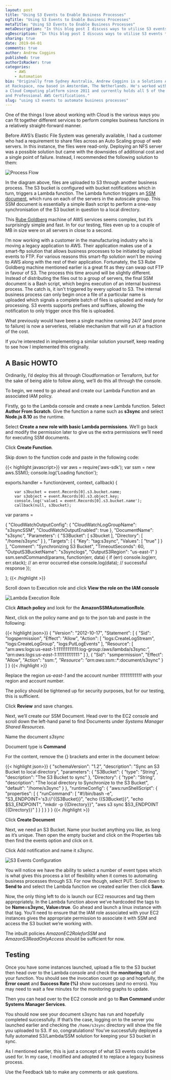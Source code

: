 ```yaml
---
layout: post
title: "Using S3 Events to Enable Business Processes"
ogTitle: "Using S3 Events to Enable Business Processes"
metaTitle: "Using S3 Events to Enable Business Processes"
metaDescription: "In this blog post I discuss ways to utilise S3 events to automate business processes"
ogDescription: "In this blog post I discuss ways to utilise S3 events to automate business processes"
sharing: true
date: 2019-04-01
comments: true
author: Andrew Coggins
published: true
authorIsRacker: true
categories:
    - AWS
    - Automation
bio: "Originally from Sydney Australia, Andrew Coggins is a Solutions Architect
at Rackspace, now based in Amsterdam, The Netherlands. He's worked with AWS as
a Cloud Computing platform since 2011 and currently holds all 5 of the Associate
and Professional AWS Certifications."
slug: "using s3 events to automate business processes" 
---
```


One of the things I love about working with Cloud is the various ways you can
fit together different services to perform complex business functions in a
relatively straight-forward manner.

<!--more-->

Before AWS’s Elastic File System was generally available, I had a customer who
had a requirement to share files across an Auto Scaling group of web servers.
In this instance, the files were read-only. Deploying an NFS server was a
possible solution but came with the downsides of additional cost and a single
point of failure. Instead, I recommended the following solution to them:

![Process Flow](s3_events.png)

In the diagram above, files are uploaded to S3 through another business process.
The S3 bucket is configured with bucket notifications which in turn, triggers a
Lambda function. The Lambda function triggers an
[SSM document](https://docs.aws.amazon.com/systems-manager/latest/userguide/sysman-ssm-docs.html),
which runs on each of the servers in the autoscale group. This SSM document is
essentially a simple Bash script to perform a one-way synchronisation of the S3
bucket in question to a local directory.

This [Rube Goldberg](https://en.wikipedia.org/wiki/Rube_Goldberg_machine) machine
of AWS services seems complex, but it’s surprisingly simple and fast. In for our
testing, files even up to a couple of MB in size were on all servers in close to
a second.

I’m now working with a customer in the manufacturing industry who is moving a
legacy application to AWS. Their application makes use of a smart-ftp solution
that allows business processes to be initiated by upload events to FTP. For
various reasons this smart-ftp solution won’t be moving to AWS along with the
rest of their application. Fortunately, the S3 Rube Goldberg machine mentioned
earlier is a great fit as they can swap out FTP in favour of S3. The process
this time around will be slightly different. Instead of distributing the files
out to a group of servers, the final SSM document is a Bash script, which begins
execution of an internal business process. The catch is, it isn't triggered
by every upload to S3. The internal business process can only begin once a file
of a particular name is uploaded which signals a complete batch of files is
uploaded and ready for processing. S3 events supports prefixes and suffixes,
allowing the notification to only trigger once this file is uploaded.

What previously would have been a single machine running 24/7 (and prone to
failure) is now a serverless, reliable mechanism that will run at a fraction
of the cost.

If you’re interested in implementing a similar solution yourself, keep reading
to see how I implemented this originally.

## A Basic HOWTO

Ordinarily, I’d deploy this all through Cloudformation or Terraform, but for
the sake of being able to follow along, we’ll do this all through the console.

To begin, we need to go ahead and create our Lambda Function and an associated
IAM policy.

Firstly, go to the Lambda console and create a new Lambda function. Select
**Author From Scratch**. Give the function a name such as **s3sync** and select
**Node.js 8.10** as the runtime.

Select **Create a new role with basic Lambda permissions**. We’ll go back and
modify the permission later to give us the extra permissions we’ll need for
executing SSM documents.

Click **Create Function**.

Skip down to the function code and paste in the following code:

{{< highlight javascript>}}
var aws = require('aws-sdk');
var ssm = new aws.SSM();
console.log('Loading function');

exports.handler = function(event, context, callback) {

		var s3bucket = event.Records[0].s3.bucket.name;
		var s3object = event.Records[0].s3.object.key;
		console.log('value1 = event.Records[0].s3.bucket.name');
		callback(null, s3bucket);

var params =

{
	"CloudWatchOutputConfig": {
		"CloudWatchLogGroupName": "s3syncSSM",
		"CloudWatchOutputEnabled": true
	},
	"DocumentName": "s3sync",
	"Parameters": {
		"S3Bucket": [
			s3bucket
		],
		"Directory": [
			"/home/s3sync"
		]
	},
	"Targets": [
		{
			"Key": "tag:s3sync",
			"Values": [
				"true"
			]
		}
	],
	"Comment": "Synchronizing S3 Bucket",
	"TimeoutSeconds": 60,
	"OutputS3BucketName": "s3synclogs",
	"OutputS3Region": "us-east-1"
}
ssm.sendCommand(params, function(err, data) {
	if (err) console.log(err, err.stack); // an error occurred
	else     console.log(data);           // successful response
});

};
{{< /highlight >}}

Scroll down to Execution role and click **View the role on the IAM console**

![Lambda Execution Role](lambda_execution_role.png)

Click **Attach policy** and look for the **AmazonSSMAutomationRole**.

Next, click on the policy name and go to the json tab and paste in the following:

{{< highlight json>}}
{
	"Version": "2012-10-17",
	"Statement": [
		{
			"Sid": "logspermission",
			"Effect": "Allow",
			"Action": [
	"logs:CreateLogStream",
	"logs:CreateLogGroup",
	"logs:PutLogEvents"
			],
			"Resource": [
	"arn:aws:logs:us-east-1:111111111111:log-group:/aws/lambda/s3sync:*",
	"arn:aws:logs:us-east-1:111111111111:*"
			]
		},
		{
			"Sid": "ssmpermission",
			"Effect": "Allow",
			"Action": "ssm:*",
			"Resource": "arn:aws:ssm:*:*:document/s3sync"
		}
	]
}
{{< /highlight >}}

Replace the region _us-east-1_ and the account number _111111111111_ with your
region and account number.

The policy should be tightened up for security purposes, but for our testing,
this is sufficient.

Click **Review** and save changes.

Next, we’ll create our SSM Document. Head over to the EC2 console and scroll
down the left-hand panel to find Documents under _Systems Manager Shared Resources_.

Name the document _s3sync_

Document type is **Command**

For the content, remove the {} brackets and enter in the document below:

{{< highlight json>}}
{
	"schemaVersion": "1.2",
	"description": "Sync an S3 Bucket to local directory",
	"parameters": {
		"S3Bucket": {
			"type": "String",
			"description": "The S3 Bucket to sync"
		},
		"Directory": {
			"type": "String",
			"description": "The local directory to Synchronize to the S3 Bucket",
			"default": "/home/s3sync"
		}
	},
	"runtimeConfig": {
		"aws:runShellScript": {
			"properties": [
				{
					"runCommand": [
						"#!/bin/bash -e",
						"S3_ENDPOINT='s3://'{{S3Bucket}}",
						"echo {{S3Bucket}}",
						"echo $S3_ENDPOINT",
						"mkdir -p {{Directory}}",
						"aws s3 sync $S3_ENDPOINT {{Directory}}"
					]
				}
			]
		}
	}
}
{{< /highlight >}}

Click **Create Document**

Next, we need an S3 Bucket. Name your bucket anything you like, as long as it’s
unique. Then open the empty bucket and click on the Properties tab then find the
events option and click on it.

Click Add notification and name it _s3sync_.

![S3 Events Configuration](s3_events_config.png)

You will notice we have the ability to select a number of event types which is
what gives this process a lot of flexibility when it comes to automating business
processes through S3. For now though, select PUT. Scroll down to **Send to** and
select the Lambda function we created earlier then click **Save**.

Now, the only thing left to do is launch our EC2 resources and tag them
appropriately. In the Lambda function above we’ve hardcoded the tags to be
**Name=s3sync, Value=true**. Go ahead and launch a linux instance with that tag.
You’ll need to ensure that the IAM role associated with your EC2 instances gives
the appropriate permission to associate it with SSM and access the S3 bucket
we’re working with.

The inbuilt policies _AmazonEC2RoleforSSM_ and _AmazonS3ReadOnlyAccess_ should
be sufficient for now.

## Testing

Once you have some instances launched, upload a file to the S3 bucket then head
over to the Lambda console and check the **monitoring** tab of your function.
You should see the invocation count go up and hopefully, the **Error count**
and **Success Rate (%)** show successes (and no errors). You may need to wait
a few minutes for the monitoring graphs to update.

Then you can head over to the EC2 console and go to **Run Command** under **Systems Manager Services**.

You should now see your document s3sync has run and hopefully completed successfully.
If that’s the case, logging on to the server you launched earlier and checking
the ```/home/s3sync``` directory will show the file you uploaded to S3. If so,
congratulations! You’ve successfully deployed a fully automated S3/Lambda/SSM
solution for keeping your S3 bucket in sync.

As I mentioned earlier, this is just a concept of what S3 events could be used
for. In my case, I modified and adopted it to replace a legacy business
process.

Use the Feedback tab to make any comments or ask questions.

